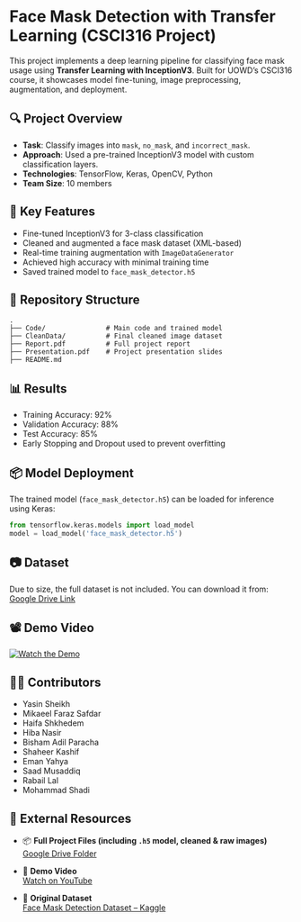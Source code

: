 # Face Mask Detection with Transfer Learning (CSCI316 Project)

This project implements a deep learning pipeline for classifying face mask usage using **Transfer Learning with InceptionV3**. Built for UOWD’s CSCI316 course, it showcases model fine-tuning, image preprocessing, augmentation, and deployment.

## 🔍 Project Overview

- **Task**: Classify images into `mask`, `no_mask`, and `incorrect_mask`.
- **Approach**: Used a pre-trained InceptionV3 model with custom classification layers.
- **Technologies**: TensorFlow, Keras, OpenCV, Python
- **Team Size**: 10 members

## 🧠 Key Features

- Fine-tuned InceptionV3 for 3-class classification
- Cleaned and augmented a face mask dataset (XML-based)
- Real-time training augmentation with `ImageDataGenerator`
- Achieved high accuracy with minimal training time
- Saved trained model to `face_mask_detector.h5`

## 📁 Repository Structure

```
.
├── Code/               # Main code and trained model
├── CleanData/          # Final cleaned image dataset
├── Report.pdf          # Full project report
├── Presentation.pdf    # Project presentation slides
├── README.md
```

## 📊 Results

- Training Accuracy: 92%  
- Validation Accuracy: 88%  
- Test Accuracy: 85%  
- Early Stopping and Dropout used to prevent overfitting

## 📦 Model Deployment

The trained model (`face_mask_detector.h5`) can be loaded for inference using Keras:

```python
from tensorflow.keras.models import load_model
model = load_model('face_mask_detector.h5')
```

## 📷 Dataset

Due to size, the full dataset is not included. You can download it from:
[Google Drive Link]()

## 📽️ Demo Video

[![Watch the Demo](https://img.youtube.com/vi/qn3jjj9sXQY/0.jpg)](https://youtu.be/qn3jjj9sXQY)

## 👨‍💻 Contributors

- Yasin Sheikh  
- Mikaeel Faraz Safdar  
- Haifa Shkhedem  
- Hiba Nasir  
- Bisham Adil Paracha  
- Shaheer Kashif  
- Eman Yahya  
- Saad Musaddiq  
- Rabail Lal  
- Mohammad Shadi


## 🔗 External Resources

- 📦 **Full Project Files (including `.h5` model, cleaned & raw images)**  
[Google Drive Folder](https://drive.google.com/drive/folders/1bK8mriK1w9v2ArJbLFxrfQPQL9XRFLEK?usp=sharing)

- 🎥 **Demo Video**  
[Watch on YouTube](https://www.youtube.com/watch?v=qn3jjj9sXQY)

- 📁 **Original Dataset**  
[Face Mask Detection Dataset – Kaggle](https://www.kaggle.com/datasets/andrewmvd/face-mask-detection?resource=download)
